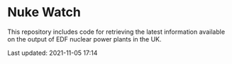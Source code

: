# Nuke Watch

This repository includes code for retrieving the latest information available on the output of EDF nuclear power plants in the UK.

Last updated: 2021-11-05 17:14